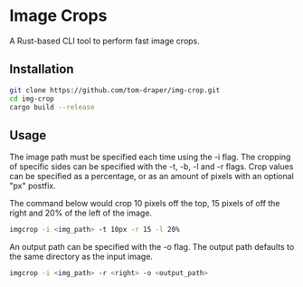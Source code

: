 # Image Crops

A Rust-based CLI tool to perform fast image crops.

## Installation

```bash
git clone https://github.com/tom-draper/img-crop.git
cd img-crop
cargo build --release
```

## Usage

The image path must be specified each time using the -i flag. The cropping of specific sides can be specified with the -t, -b, -l and -r flags. Crop values can be specified as a percentage, or as an amount of pixels with an optional "px" postfix.

The command below would crop 10 pixels off the top, 15 pixels of off the right and 20% of the left of the image.

```bash
imgcrop -i <img_path> -t 10px -r 15 -l 20%
```

An output path can be specified with the -o flag. The output path defaults to the same directory as the input image.

```bash
imgcrop -i <img_path> -r <right> -o <output_path>
```
